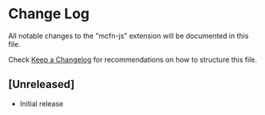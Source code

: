 # Change Log

All notable changes to the "mcfn-js" extension will be documented in this file.

Check [Keep a Changelog](http://keepachangelog.com/) for recommendations on how to structure this file.

## [Unreleased]

- Initial release